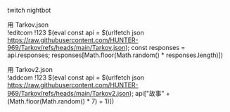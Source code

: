 twitch nightbot  

用 Tarkov.json  
!editcom !123 \$(eval const api = $(urlfetch json https://raw.githubusercontent.com/HUNTER-969/Tarkov/refs/heads/main/Tarkov.json); const responses = api.responses; responses[Math.floor(Math.random() * responses.length)])  

用 Tarkov2.json  
!addcom !123 $(eval const api = $(urlfetch json https://raw.githubusercontent.com/HUNTER-969/Tarkov/refs/heads/main/Tarkov2.json); api["故事" + (Math.floor(Math.random() * 7) + 1)])
